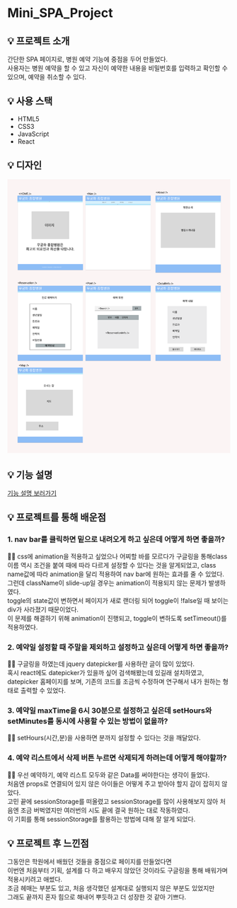 # Mini_SPA_Project

## 💡 프로젝트 소개
간단한 SPA 페이지로, 병원 예약 기능에 중점을 두어 만들었다.<br />
사용자는 병원 예약을 할 수 있고 자신이 예약한 내용을 비밀번호를 입력하고 확인할 수 있으며,
예약을 취소할 수 있다.  
  
  ## 💡 사용 스택
  - HTML5
  - CSS3
  - JavaScript
  - React

  ## 💡 디자인
  <p>
  <img src="./Plan.png" alt="plan" />
  </p>

  ## 💡 기능 설명
  <p><a href="https://drive.google.com/file/d/1GOaCtZSrbtgtrvSQ8LYKooJvGuW46aV5/view?usp=sharing" target="_blank">기능 설명 보러가기</a></p>

  ## 💡 프로젝트를 통해 배운점
  ### 1. nav bar를 클릭하면 밑으로 내려오게 하고 싶은데 어떻게 하면 좋을까?<br />
   <p>
   🙋‍♀️ css에 animation을 적용하고 싶었으나 어찌할 바를 모르다가 구글링을 통해class이름 역시 조건을 붙여 때에 따라 다르게 설정할 수 있다는 것을 알게되었고,
   class name값에 따라 animation을 달리 적용하여 nav bar에 원하는 효과를 줄 수 있었다.<br />
   그런데 className이 slide-up일 경우는 animation이 적용되지 않는 문제가 발생하였다.<br/>
   toggle의 state값이 변하면서 페이지가 새로 랜더링 되어 toggle이 !false일 때 보이는 div가 사라졌기 때문이었다.<br />
   이 문제를 해결하기 위해 animation이 진행되고, toggle이 변하도록 setTimeout()를 적용하였다.
    </p>

  ### 2. 예약일 설정할 때 주말을 제외하고 설정하고 싶은데 어떻게 하면 좋을까?<br />
  <p>
  🙋‍♀️
  구글링을 하였는데 jquery datepicker를 사용하란 글이 많이 있었다.<br /> 혹시 react에도 datepicker가 있을까 싶어 검색해봤는데 있길래 설치하였고,<br />
  datepicker 홈페이지를 보며, 기존의 코드를 조금씩 수정하며 연구해서 내가 원하는 형태로 출력할 수 있었다.
  </p>

  ### 3. 예약일 maxTime을 6시 30분으로 설정하고 싶은데 setHours와 setMinutes를 동시에 사용할 수 있는 방법이 없을까?<br />
  <p>
  🙋‍♀️
  setHours(시간,분)을 사용하면 분까지 설정할 수 있다는 것을 깨달았다.
  </p>

  ### 4. 예약 리스트에서 삭제 버튼 누르면 삭제되게 하려는데 어떻게 해야할까?
  <p>
    🙋‍♀️
    우선 예약하기, 예약 리스트 모두와 같은 Data를 써야한다는 생각이 들었다.<br /> 처음엔 props로 연결되어 있지 않은 아이들은 어떻게 주고 받아야 할지 감이 잡히지 않았다. <br />
    고민 끝에 sessionStorage를 떠올렸고 sessionStorage를 많이 사용해보지 않아 처음엔 조금 버벅였지만 여러번의 시도 끝에 결국 원하는 대로 작동하였다.<br />
    이 기회를 통해 sessionStorage를 활용하는 방법에 대해 잘 알게 되었다.
  </p>

## 💡 프로젝트 후 느낀점
  <p>
  그동안은 학원에서 배웠던 것들을 중점으로 페이지를 만들었다면<br /> 이번엔 처음부터 기획, 설계를 다 하고
  배우지 않았던 것이라도 구글링을 통해 배워가며 적용시키려고 애썼다.<br /> 조금 헤매는 부분도 있고, 처음 생각했던 설계대로 실행되지 않은 부분도 있었지만<br />
  그래도 끝까지 혼자 힘으로 해내어 뿌듯하고 더 성장한 것 같아 기쁘다.
  </p>
